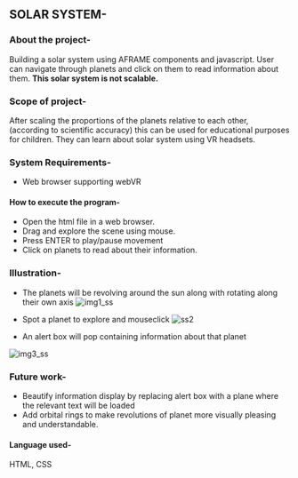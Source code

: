 ## SOLAR SYSTEM-


### About the project-
Building a solar system using AFRAME components and javascript. User can navigate through planets and click on them to read information about them. **This solar system is not scalable.**

### Scope of project-
After scaling the proportions of the planets relative to each other, (according to scientific accuracy) this can be used for educational purposes for children. They can learn about solar system using VR headsets.

### System Requirements-
* Web browser supporting webVR
#### How to execute the program-
* Open the html file in a web browser.
* Drag and explore the scene using mouse.
* Press ENTER to play/pause movement
* Click on planets to read about their information.

### Illustration-
* The planets will be revolving around the sun along with rotating along their own axis
![img1_ss](https://user-images.githubusercontent.com/30933610/110294019-4ed23680-8015-11eb-8b79-e4114fb8900a.png)

* Spot a planet to explore and mouseclick
![ss2](https://user-images.githubusercontent.com/30933610/110294120-72957c80-8015-11eb-82d3-f995b130fee1.jpg)

* An alert box will pop containing information about that planet

![img3_ss](https://user-images.githubusercontent.com/30933610/110294212-92c53b80-8015-11eb-9994-bc2727a3df7b.jpg)

### Future work-
* Beautify information display by replacing alert box with a plane where the relevant text will be loaded
* Add orbital rings to make revolutions of planet more visually pleasing and understandable.

#### Language used-
HTML, CSS

